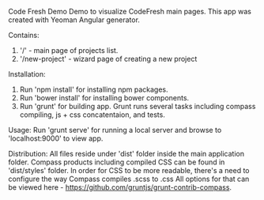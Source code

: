 Code Fresh Demo
Demo to visualize CodeFresh main pages.
This app was created with Yeoman Angular generator.

Contains:
1. '/' - main page of projects list.
2. '/new-project' - wizard page of creating a new project

Installation:
1. Run 'npm install' for installing npm packages.
2. Run 'bower install' for installing bower components.
3. Run 'grunt' for building app. Grunt runs several tasks including compass compiling, js + css concatentaion, and tests.

Usage:
Run 'grunt serve' for running a local server and browse to 'localhost:9000' to view app.

Distribution:
All files reside under 'dist' folder inside the main application folder.
Compass products including compiled CSS can be found in 'dist/styles' folder.
In order for CSS to be more readable, there's a need to configure the way Compass compiles .scss to .css
All options for that can be viewed here - https://github.com/gruntjs/grunt-contrib-compass.
